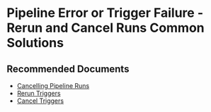 <properties
    pageTitle="Pipeline Error or Trigger Failure - Rerun and Cancel Runs Common Solutions"
    description="Pipeline Error or Trigger Failure - Rerun and Cancel Runs Common Solutions"
    service="microsoft.datafactory"
    resource="factories"
    authors="jaserano, hecepeda"
    ms.author="jaserano"
    displayOrder=""
    selfHelpType="generic"
    supportTopicIds="32637152, 32749445"
    resourceTags=""
    productPesIds="15613"
    cloudEnvironments="public, Fairfax, usnat, ussec"
    articleId="fab328ef-fae8-462f-9759-56b0b07fc155"
	ownershipId="AzureData_DataFactory"
/>

# Pipeline Error or Trigger Failure - Rerun and Cancel Runs Common Solutions

## **Recommended Documents**

* [Cancelling Pipeline Runs](https://docs.microsoft.com/rest/api/datafactory/pipelineruns/cancel)<br>
* [Rerun Triggers ](https://docs.microsoft.com/rest/api/datafactory/triggerruns/rerun)<br>
* [Cancel Triggers ](https://docs.microsoft.com/rest/api/datafactory/triggerruns/cancel)<br>
